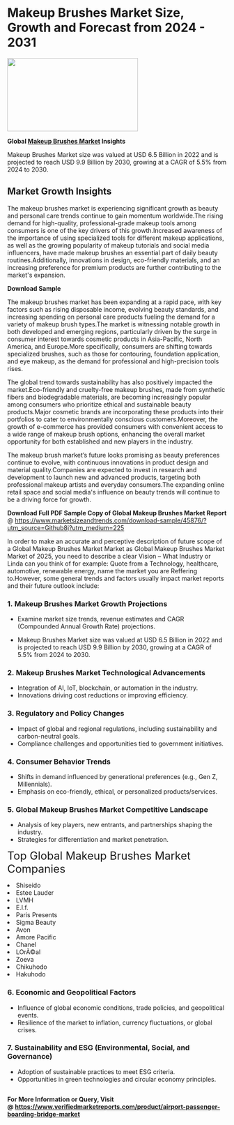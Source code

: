 <H1>Makeup Brushes Market Size, Growth and Forecast from 2024 - 2031</H1><img class="aligncenter size-medium wp-image-584254" src="https://thirdeyenews.in/wp-content/uploads/2024/09/Global-Market-Research-300x168.jpeg" alt="" width="300" height="168" /><p><strong>Global&nbsp;<a href="https://www.marketsizeandtrends.com/download-sample/45876/?utm_source=Github8j?utm_medium=225">Makeup Brushes Market</a> Insights</strong></p><p>Makeup Brushes Market size was valued at USD 6.5 Billion in 2022 and is projected to reach USD 9.9 Billion by 2030, growing at a CAGR of 5.5% from 2024 to 2030.</p><p><!DOCTYPE html> <html lang="en"> <head> <meta charset="UTF-8"> <meta name="viewport" content="width=device-width, initial-scale=1.0"> <title>Makeup Brushes Market Growth Insights</title> </head> <body> <h2>Market Growth Insights</h2> <p>The makeup brushes market is experiencing significant growth as beauty and personal care trends continue to gain momentum worldwide.The rising demand for high-quality, professional-grade makeup tools among consumers is one of the key drivers of this growth.Increased awareness of the importance of using specialized tools for different makeup applications, as well as the growing popularity of makeup tutorials and social media influencers, have made makeup brushes an essential part of daily beauty routines.Additionally, innovations in design, eco-friendly materials, and an increasing preference for premium products are further contributing to the market's expansion.</p> <p><strong>Download Sample</strong></p> <p>The makeup brushes market has been expanding at a rapid pace, with key factors such as rising disposable income, evolving beauty standards, and increasing spending on personal care products fueling the demand for a variety of makeup brush types.The market is witnessing notable growth in both developed and emerging regions, particularly driven by the surge in consumer interest towards cosmetic products in Asia-Pacific, North America, and Europe.More specifically, consumers are shifting towards specialized brushes, such as those for contouring, foundation application, and eye makeup, as the demand for professional and high-precision tools rises.</p> <p>The global trend towards sustainability has also positively impacted the market.Eco-friendly and cruelty-free makeup brushes, made from synthetic fibers and biodegradable materials, are becoming increasingly popular among consumers who prioritize ethical and sustainable beauty products.Major cosmetic brands are incorporating these products into their portfolios to cater to environmentally conscious customers.Moreover, the growth of e-commerce has provided consumers with convenient access to a wide range of makeup brush options, enhancing the overall market opportunity for both established and new players in the industry.</p> <p>The makeup brush market’s future looks promising as beauty preferences continue to evolve, with continuous innovations in product design and material quality.Companies are expected to invest in research and development to launch new and advanced products, targeting both professional makeup artists and everyday consumers.The expanding online retail space and social media's influence on beauty trends will continue to be a driving force for growth.</p> <p><span class=""><strong>Download Full PDF Sample Copy of Global Makeup Brushes Market Report</strong> @ <a href="https://www.marketsizeandtrends.com/download-sample/45876/?utm_source=Github8j?utm_medium=225" target="_blank">https://www.marketsizeandtrends.com/download-sample/45876/?utm_source=Github8j?utm_medium=225</a></span></p><p>In order to make an accurate and perceptive description of future scope of a Global&nbsp;Makeup Brushes Market Market as Global&nbsp;Makeup Brushes Market Market of 2025, you need to describe a clear Vision &ndash; What Industry or Linda can you think of for example: Quote from a Technology, healthcare, automotive, renewable energy, name the market you are Reffering to.However, some general trends and factors usually impact market reports and their future outlook include:</p><h3>1.&nbsp;<strong>Makeup Brushes Market Growth Projections</strong></h3><ul><li>Examine market size trends, revenue estimates and CAGR (Compounded Annual Growth Rate) projections.</li><li><p>Makeup Brushes Market size was valued at USD 6.5 Billion in 2022 and is projected to reach USD 9.9 Billion by 2030, growing at a CAGR of 5.5% from 2024 to 2030.</p></li></ul><h3>2.&nbsp;<strong>Makeup Brushes Market Technological Advancements</strong></h3><ul><li>Integration of AI, IoT, blockchain, or automation in the industry.</li><li>Innovations driving cost reductions or improving efficiency.</li></ul><h3>3.&nbsp;<strong>Regulatory and Policy Changes</strong></h3><ul><li>Impact of global and regional regulations, including sustainability and carbon-neutral goals.</li><li>Compliance challenges and opportunities tied to government initiatives.</li></ul><h3>4.&nbsp;<strong>Consumer Behavior Trends</strong></h3><ul><li>Shifts in demand influenced by generational preferences (e.g., Gen Z, Millennials).</li><li>Emphasis on eco-friendly, ethical, or personalized products/services.</li></ul><h3>5.&nbsp;<strong>Global Makeup Brushes Market Competitive Landscape</strong></h3><ul><li>Analysis of key players, new entrants, and partnerships shaping the industry.</li><li>Strategies for differentiation and market penetration.</li></ul><p data-pm-slice="1 1 []"><span style="color: inherit; font-family: inherit; font-size: 25px;">Top Global Makeup Brushes Market Companies</span></p><div class="" data-test-id=""><p><li>Shiseido</li><li> Estee Lauder</li><li> LVMH</li><li> E.l.f.</li><li> Paris Presents</li><li> Sigma Beauty</li><li> Avon</li><li> Amore Pacific</li><li> Chanel</li><li> LOrÃ©al</li><li> Zoeva</li><li> Chikuhodo</li><li> Hakuhodo</li></p></div><h3>6.&nbsp;<strong>Economic and Geopolitical Factors</strong></h3><ul><li>Influence of global economic conditions, trade policies, and geopolitical events.</li><li>Resilience of the market to inflation, currency fluctuations, or global crises.</li></ul><h3>7.&nbsp;<strong>Sustainability and ESG (Environmental, Social, and Governance)</strong></h3><ul><li>Adoption of sustainable practices to meet ESG criteria.</li><li>Opportunities in green technologies and circular economy principles.</li></ul><h2><strong style="font-size: 14px;">For More Information or Query, Visit @&nbsp;</strong><a style="background-color: #ffffff; font-size: 14px;" href="https://www.marketsizeandtrends.com/report/makeup-brushes-market/" target="_blank">https://www.verifiedmarketreports.com/product/airport-passenger-boarding-bridge-market</a></h2>